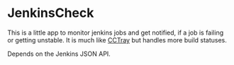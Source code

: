 # JenkinsCheck

This is a little app to monitor jenkins jobs and get notified, if a job is failing or getting
unstable. It is much like [CCTray](https://sourceforge.net/projects/ccnet/) but handles more build statuses.

Depends on the Jenkins JSON API.
